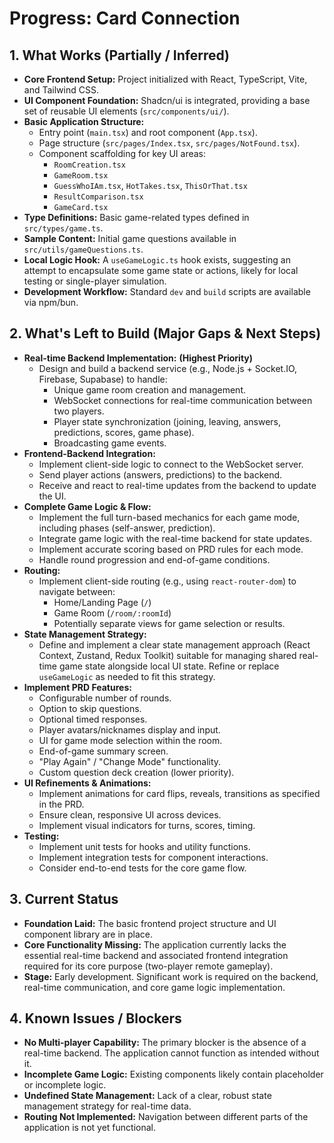 # Progress: Card Connection

## 1. What Works (Partially / Inferred)

- **Core Frontend Setup:** Project initialized with React, TypeScript, Vite, and Tailwind CSS.
- **UI Component Foundation:** Shadcn/ui is integrated, providing a base set of reusable UI elements (`src/components/ui/`).
- **Basic Application Structure:**
    - Entry point (`main.tsx`) and root component (`App.tsx`).
    - Page structure (`src/pages/Index.tsx`, `src/pages/NotFound.tsx`).
    - Component scaffolding for key UI areas:
        - `RoomCreation.tsx`
        - `GameRoom.tsx`
        - `GuessWhoIAm.tsx`, `HotTakes.tsx`, `ThisOrThat.tsx`
        - `ResultComparison.tsx`
        - `GameCard.tsx`
- **Type Definitions:** Basic game-related types defined in `src/types/game.ts`.
- **Sample Content:** Initial game questions available in `src/utils/gameQuestions.ts`.
- **Local Logic Hook:** A `useGameLogic.ts` hook exists, suggesting an attempt to encapsulate some game state or actions, likely for local testing or single-player simulation.
- **Development Workflow:** Standard `dev` and `build` scripts are available via npm/bun.

## 2. What's Left to Build (Major Gaps & Next Steps)

- **Real-time Backend Implementation:** **(Highest Priority)**
    - Design and build a backend service (e.g., Node.js + Socket.IO, Firebase, Supabase) to handle:
        - Unique game room creation and management.
        - WebSocket connections for real-time communication between two players.
        - Player state synchronization (joining, leaving, answers, predictions, scores, game phase).
        - Broadcasting game events.
- **Frontend-Backend Integration:**
    - Implement client-side logic to connect to the WebSocket server.
    - Send player actions (answers, predictions) to the backend.
    - Receive and react to real-time updates from the backend to update the UI.
- **Complete Game Logic & Flow:**
    - Implement the full turn-based mechanics for each game mode, including phases (self-answer, prediction).
    - Integrate game logic with the real-time backend for state updates.
    - Implement accurate scoring based on PRD rules for each mode.
    - Handle round progression and end-of-game conditions.
- **Routing:**
    - Implement client-side routing (e.g., using `react-router-dom`) to navigate between:
        - Home/Landing Page (`/`)
        - Game Room (`/room/:roomId`)
        - Potentially separate views for game selection or results.
- **State Management Strategy:**
    - Define and implement a clear state management approach (React Context, Zustand, Redux Toolkit) suitable for managing shared real-time game state alongside local UI state. Refine or replace `useGameLogic` as needed to fit this strategy.
- **Implement PRD Features:**
    - Configurable number of rounds.
    - Option to skip questions.
    - Optional timed responses.
    - Player avatars/nicknames display and input.
    - UI for game mode selection within the room.
    - End-of-game summary screen.
    - "Play Again" / "Change Mode" functionality.
    - Custom question deck creation (lower priority).
- **UI Refinements & Animations:**
    - Implement animations for card flips, reveals, transitions as specified in the PRD.
    - Ensure clean, responsive UI across devices.
    - Implement visual indicators for turns, scores, timing.
- **Testing:**
    - Implement unit tests for hooks and utility functions.
    - Implement integration tests for component interactions.
    - Consider end-to-end tests for the core game flow.

## 3. Current Status

- **Foundation Laid:** The basic frontend project structure and UI component library are in place.
- **Core Functionality Missing:** The application currently lacks the essential real-time backend and associated frontend integration required for its core purpose (two-player remote gameplay).
- **Stage:** Early development. Significant work is required on the backend, real-time communication, and core game logic implementation.

## 4. Known Issues / Blockers

- **No Multi-player Capability:** The primary blocker is the absence of a real-time backend. The application cannot function as intended without it.
- **Incomplete Game Logic:** Existing components likely contain placeholder or incomplete logic.
- **Undefined State Management:** Lack of a clear, robust state management strategy for real-time data.
- **Routing Not Implemented:** Navigation between different parts of the application is not yet functional.
